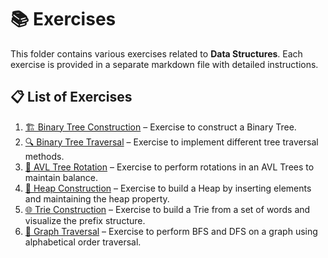 # 📚 Exercises

This folder contains various exercises related to **Data Structures**. Each exercise is provided in a separate markdown file with detailed instructions.

## 📋 List of Exercises
1. [🏗 Binary Tree Construction](binarytrees/tree-construction.md) – Exercise to construct a Binary Tree.
2. [🔍 Binary Tree Traversal](binarytrees/tree-traverse.md) – Exercise to implement different tree traversal methods.
3. [🔄 AVL Tree Rotation](avltrees/avl-rotation.md) – Exercise to perform rotations in an AVL Trees to maintain balance.
4. [🧱 Heap Construction](heaps/heap-construction.md) – Exercise to build a Heap by inserting elements and maintaining the heap property.
5. [🌐 Trie Construction](tries/trie-construction.md) – Exercise to build a Trie from a set of words and visualize the prefix structure.
6. [🔀 Graph Traversal](graphs/graph-traversal-algorithm.md) – Exercise to perform BFS and DFS on a graph using alphabetical order traversal.
